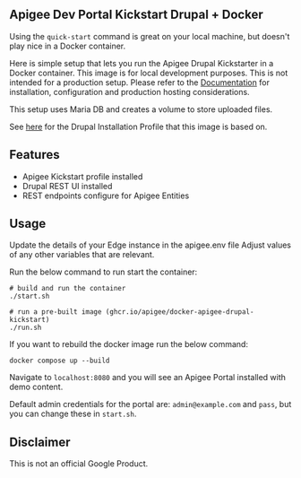 Apigee Dev Portal Kickstart Drupal + Docker
---

Using the `quick-start` command is great on your local machine, but doesn't play nice in a Docker container.

Here is simple setup that lets you run the Apigee Drupal Kickstarter in a Docker container. This image is for local development purposes. This is not intended for a production setup. Please refer to the [Documentation](https://docs.apigee.com/api-platform/publish/drupal/open-source-drupal-8) for installation, configuration and production hosting considerations.

This setup uses Maria DB and creates a volume to store uploaded files.

See [here](https://github.com/apigee/apigee-devportal-kickstart-drupal) for the Drupal Installation Profile that this image is based on.

## Features
- Apigee Kickstart profile installed
- Drupal REST UI installed
- REST endpoints configure for Apigee Entities

## Usage
Update the details of your Edge instance in the apigee.env file
Adjust values of any other variables that are relevant.

Run the below command to run start the container:
```
# build and run the container
./start.sh

# run a pre-built image (ghcr.io/apigee/docker-apigee-drupal-kickstart)
./run.sh
```

If you want to rebuild the docker image run the below command:
```
docker compose up --build
```

Navigate to `localhost:8080` and you will see an Apigee Portal installed with demo content.

Default admin credentials for the portal are: `admin@example.com` and `pass`, but you can change these in `start.sh`.

## Disclaimer

This is not an official Google Product.
